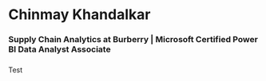 # Chinmay Khandalkar
### Supply Chain Analytics at Burberry | Microsoft Certified Power BI Data Analyst Associate

###
Test
